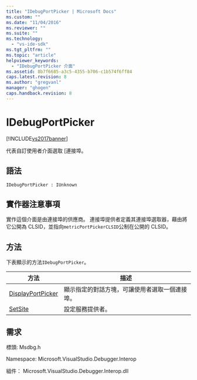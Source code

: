 ```yaml
---
title: "IDebugPortPicker | Microsoft Docs"
ms.custom: ""
ms.date: "11/04/2016"
ms.reviewer: ""
ms.suite: ""
ms.technology: 
  - "vs-ide-sdk"
ms.tgt_pltfrm: ""
ms.topic: "article"
helpviewer_keywords: 
  - "IDebugPortPicker 介面"
ms.assetid: 8b7f6685-a3c5-4355-b706-c1b574f6ff84
caps.latest.revision: 8
ms.author: "gregvanl"
manager: "ghogen"
caps.handback.revision: 8
---
```

# IDebugPortPicker
[!INCLUDE[vs2017banner](../../../code-quality/includes/vs2017banner.md)]

代表自訂使用者介面選取 \[連接埠。  
  
## 語法  
  
```  
IDebugPortPicker : IUnknown  
```  
  
## 實作器注意事項  
 實作這個介面是由連接埠的供應商。  連接埠提供者定義其連接埠選取器，藉由將它公開為 CLSID，並指向`metricPortPickerCLSID`公制在公開的 CLSID。  
  
## 方法  
 下表顯示的方法`IDebugPortPicker`。  
  
|方法|描述|  
|--------|--------|  
|[DisplayPortPicker](../../../extensibility/debugger/reference/idebugportpicker-displayportpicker.md)|顯示指定的對話方塊，可讓使用者選取一個連接埠。|  
|[SetSite](../../../extensibility/debugger/reference/idebugportpicker-setsite.md)|設定服務提供者。|  
  
## 需求  
 標頭: Msdbg.h  
  
 Namespace: Microsoft.VisualStudio.Debugger.Interop  
  
 組件： Microsoft.VisualStudio.Debugger.Interop.dll